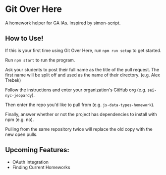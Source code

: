 # Git Over Here
A homework helper for GA IAs. Inspired by simon-script.

## How to Use!

If this is your first time using Git Over Here, run ```npm run setup``` to get started.

Run ```npm start``` to run the program.

Ask your students to post their full name as the title of the pull request. The first name will be split off and used as the name of their directory. (e.g. Alex Trebek)

Follow the instructions and enter your organization's GitHub org (e.g. ```sei-nyc-jeopardy```).

Then enter the repo you'd like to pull from (e.g. ```js-data-types-homework```).

Finally, answer whether or not the project has dependencies to install with npm (e.g. no).

Pulling from the same repository twice will replace the old copy with the new open pulls.

## Upcoming Features:

- OAuth Integration
- Finding Current Homeworks

